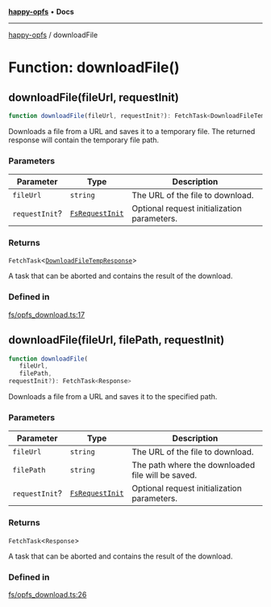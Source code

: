 [**happy-opfs**](../README.md) • **Docs**

***

[happy-opfs](../README.md) / downloadFile

# Function: downloadFile()

## downloadFile(fileUrl, requestInit)

```ts
function downloadFile(fileUrl, requestInit?): FetchTask<DownloadFileTempResponse>
```

Downloads a file from a URL and saves it to a temporary file.
The returned response will contain the temporary file path.

### Parameters

| Parameter | Type | Description |
| ------ | ------ | ------ |
| `fileUrl` | `string` | The URL of the file to download. |
| `requestInit`? | [`FsRequestInit`](../type-aliases/FsRequestInit.md) | Optional request initialization parameters. |

### Returns

`FetchTask`\<[`DownloadFileTempResponse`](../interfaces/DownloadFileTempResponse.md)\>

A task that can be aborted and contains the result of the download.

### Defined in

[fs/opfs\_download.ts:17](https://github.com/JiangJie/happy-opfs/blob/a6314c4612c605f77895adcb9d6d91abcaafaa7d/src/fs/opfs_download.ts#L17)

## downloadFile(fileUrl, filePath, requestInit)

```ts
function downloadFile(
   fileUrl, 
   filePath, 
requestInit?): FetchTask<Response>
```

Downloads a file from a URL and saves it to the specified path.

### Parameters

| Parameter | Type | Description |
| ------ | ------ | ------ |
| `fileUrl` | `string` | The URL of the file to download. |
| `filePath` | `string` | The path where the downloaded file will be saved. |
| `requestInit`? | [`FsRequestInit`](../type-aliases/FsRequestInit.md) | Optional request initialization parameters. |

### Returns

`FetchTask`\<`Response`\>

A task that can be aborted and contains the result of the download.

### Defined in

[fs/opfs\_download.ts:26](https://github.com/JiangJie/happy-opfs/blob/a6314c4612c605f77895adcb9d6d91abcaafaa7d/src/fs/opfs_download.ts#L26)
